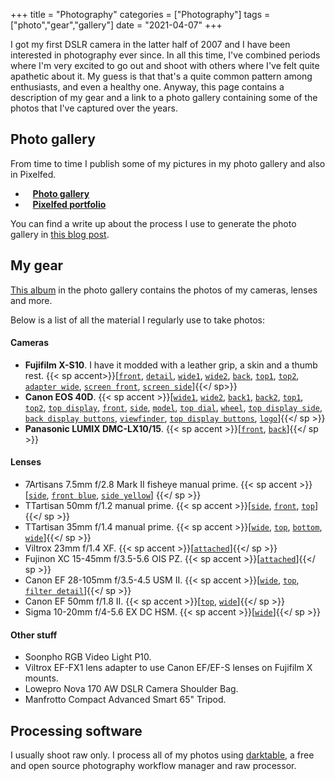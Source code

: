 +++
title = "Photography"
categories = ["Photography"]
tags = ["photo","gear","gallery"]
date = "2021-04-07"
+++

I got my first DSLR camera in the latter half of 2007 and I have been interested in photography ever since. In all this time, I've combined periods where I'm very excited to go out and shoot with others where I've felt quite apathetic about it. My guess is that that's a quite common pattern among enthusiasts, and even a healthy one. Anyway, this page contains a description of my gear and a link to a photo gallery containing some of the photos that I've captured over the years.

## Photo gallery

From time to time I publish some of my pictures in my photo gallery and also in Pixelfed.

* <i class="fa fa-camera" aria-hidden="true"></i>&nbsp;&nbsp;  [**Photo gallery**](/photo-gallery)
* <i class="fa fa-pixelfed" aria-hidden="true"></i>&nbsp;&nbsp;  [**Pixelfed portfolio**](https://portfolio.pixelfed.social/jumpinglangur)


You can find a write up about the process I use to generate the photo gallery in [this blog post](/blog/2021/static-photo-gallery).

## My gear

[This album](/photo-gallery/gear.html) in the photo gallery contains the photos of my cameras, lenses and more.

Below is a list of all the material I regularly use to take photos:

#### Cameras

*  **Fujifilm X-S10**. I have it modded with a leather grip, a skin and a thumb rest. {{< sp accent>}}[[`front`](http://wwwstaff.ari.uni-heidelberg.de/gaiasandbox/personal/images/gallery/gear/X-S10_mod_front_col.jpg), [`detail`](http://wwwstaff.ari.uni-heidelberg.de/gaiasandbox/personal/images/gallery/gear/X-S10_mod_detail_bw.jpg), [`wide1`](http://wwwstaff.ari.uni-heidelberg.de/gaiasandbox/personal/images/gallery/gear/X-S10_mod_wide.jpg), [`wide2`](http://wwwstaff.ari.uni-heidelberg.de/gaiasandbox/personal/images/gallery/gear/X-S10_mod_wide2.jpg), [`back`](http://wwwstaff.ari.uni-heidelberg.de/gaiasandbox/personal/images/gallery/gear/X-S10_back.jpg), [`top1`](http://wwwstaff.ari.uni-heidelberg.de/gaiasandbox/personal/images/gallery/gear/X-S10_mod_top_bw_23mm.jpg), [`top2`](http://wwwstaff.ari.uni-heidelberg.de/gaiasandbox/personal/images/gallery/gear/X-S10_mod_top_bw_23mm-2.jpg), [`adapter wide`](http://wwwstaff.ari.uni-heidelberg.de/gaiasandbox/personal/images/gallery/gear/X-S10_canon28-105_adapter_wide.jpg), [`screen front`](http://wwwstaff.ari.uni-heidelberg.de/gaiasandbox/personal/images/gallery/gear/X-S10_articulated_screen_front.jpg), [`screen side`](http://wwwstaff.ari.uni-heidelberg.de/gaiasandbox/personal/images/gallery/gear/X-S10_articulated_screen_side.jpg)]{{</ sp>}}
*  **Canon EOS 40D**. {{< sp accent >}}[[`wide1`](http://wwwstaff.ari.uni-heidelberg.de/gaiasandbox/personal/images/gallery/gear/40D_wide.jpg), [`wide2`](http://wwwstaff.ari.uni-heidelberg.de/gaiasandbox/personal/images/gallery/gear/40D_wide_view.jpg), [`back1`](http://wwwstaff.ari.uni-heidelberg.de/gaiasandbox/personal/images/gallery/gear/40D_back.jpg), [`back2`](http://wwwstaff.ari.uni-heidelberg.de/gaiasandbox/personal/images/gallery/gear/40D_back_low.jpg), [`top1`](http://wwwstaff.ari.uni-heidelberg.de/gaiasandbox/personal/images/gallery/gear/40D_top_1.jpg), [`top2`](http://wwwstaff.ari.uni-heidelberg.de/gaiasandbox/personal/images/gallery/gear/40D_top_1.jpg), [`top display`](http://wwwstaff.ari.uni-heidelberg.de/gaiasandbox/personal/images/gallery/gear/40D_top_display_view.jpg), [`front`](http://wwwstaff.ari.uni-heidelberg.de/gaiasandbox/personal/images/gallery/gear/40D_front.jpg), [`side`](http://wwwstaff.ari.uni-heidelberg.de/gaiasandbox/personal/images/gallery/gear/40D_detail_side.jpg), [`model`](http://wwwstaff.ari.uni-heidelberg.de/gaiasandbox/personal/images/gallery/gear/40D_logo.jpg), [`top dial`](http://wwwstaff.ari.uni-heidelberg.de/gaiasandbox/personal/images/gallery/gear/40D_dial.jpg), [`wheel`](http://wwwstaff.ari.uni-heidelberg.de/gaiasandbox/personal/images/gallery/gear/40D_wheel.jpg), [`top display side`](http://wwwstaff.ari.uni-heidelberg.de/gaiasandbox/personal/images/gallery/gear/40D_top_display.jpg), [`back display buttons`](http://wwwstaff.ari.uni-heidelberg.de/gaiasandbox/personal/images/gallery/gear/40D_screen_buttons.jpg), [`viewfinder`](http://wwwstaff.ari.uni-heidelberg.de/gaiasandbox/personal/images/gallery/gear/40D_viewfinder.jpg), [`top display buttons`](http://wwwstaff.ari.uni-heidelberg.de/gaiasandbox/personal/images/gallery/gear/40D_top_display_buttons.jpg), [`logo`](http://wwwstaff.ari.uni-heidelberg.de/gaiasandbox/personal/images/gallery/gear/40D_canon_logo.jpg)]{{</ sp >}}
*  **Panasonic LUMIX DMC-LX10/15**. {{< sp accent >}}[[`front`](http://wwwstaff.ari.uni-heidelberg.de/gaiasandbox/personal/images/gallery/gear/lumix-lx15-1.jpg), [`back`](http://wwwstaff.ari.uni-heidelberg.de/gaiasandbox/personal/images/gallery/gear/lumix-lx15-2.jpg)]{{</ sp >}}

#### Lenses

*  7Artisans 7.5mm f/2.8 Mark II fisheye manual prime. {{< sp accent >}}[[`side`](http://wwwstaff.ari.uni-heidelberg.de/gaiasandbox/personal/images/gallery/gear/DSCF9839.JPG), [`front blue`](http://wwwstaff.ari.uni-heidelberg.de/gaiasandbox/personal/images/gallery/gear/DSCF9837.JPG), [`side yellow`](http://wwwstaff.ari.uni-heidelberg.de/gaiasandbox/personal/images/gallery/gear/DSCF9834.JPG)] {{</ sp >}}
*  TTartisan 50mm f/1.2 manual prime. {{< sp accent >}}[[`side`](http://wwwstaff.ari.uni-heidelberg.de/gaiasandbox/personal/images/gallery/gear/DSCF9847.JPG), [`front`](http://wwwstaff.ari.uni-heidelberg.de/gaiasandbox/personal/images/gallery/gear/DSCF9844.JPG), [`top`](http://wwwstaff.ari.uni-heidelberg.de/gaiasandbox/personal/images/gallery/gear/DSCF9843.JPG)]{{</ sp >}}
*  TTartisan 35mm f/1.4 manual prime. {{< sp accent >}}[[`wide`](http://wwwstaff.ari.uni-heidelberg.de/gaiasandbox/personal/images/gallery/gear/35mm_wide.jpg), [`top`](http://wwwstaff.ari.uni-heidelberg.de/gaiasandbox/personal/images/gallery/gear/35mm_top.jpg), [`bottom`](http://wwwstaff.ari.uni-heidelberg.de/gaiasandbox/personal/images/gallery/gear/35mm_bottom.jpg), [`wide`](http://wwwstaff.ari.uni-heidelberg.de/gaiasandbox/personal/images/gallery/gear/35mm_side.jpg)]{{</ sp >}}
*  Viltrox 23mm f/1.4 XF. {{< sp accent >}}[[`attached`](http://wwwstaff.ari.uni-heidelberg.de/gaiasandbox/personal/images/gallery/gear/X-S10_mod_top_bw_23mm.jpg)]{{</ sp >}}
*  Fujinon XC 15-45mm f/3.5-5.6 OIS PZ. {{< sp accent >}}[[`attached`](http://wwwstaff.ari.uni-heidelberg.de/gaiasandbox/personal/images/gallery/gear/X-S10_right.jpg)]{{</ sp >}}
*  Canon EF 28-105mm f/3.5-4.5 USM II. {{< sp accent >}}[[`wide`](http://wwwstaff.ari.uni-heidelberg.de/gaiasandbox/personal/images/gallery/gear/28-105_tall.jpg), [`top`](http://wwwstaff.ari.uni-heidelberg.de/gaiasandbox/personal/images/gallery/gear/28-105_top.jpg), [`filter detail`](http://wwwstaff.ari.uni-heidelberg.de/gaiasandbox/personal/images/gallery/gear/28-105_cap.jpg)]{{</ sp >}}
*  Canon EF 50mm f/1.8 II. {{< sp accent >}}[[`top`](http://wwwstaff.ari.uni-heidelberg.de/gaiasandbox/personal/images/gallery/gear/50mm_top.jpg), [`wide`](http://wwwstaff.ari.uni-heidelberg.de/gaiasandbox/personal/images/gallery/gear/50mm_wide.jpg)]{{</ sp >}}
*  Sigma 10-20mm f/4-5.6 EX DC HSM. {{< sp accent >}}[[`wide`](http://wwwstaff.ari.uni-heidelberg.de/gaiasandbox/personal/images/gallery/gear/10-20_wide.jpg)]{{</ sp >}}

#### Other stuff

*  Soonpho RGB Video Light P10.
*  Viltrox EF-FX1 lens adapter to use Canon EF/EF-S lenses on Fujifilm X mounts.
*  Lowepro Nova 170 AW DSLR Camera Shoulder Bag.
*  Manfrotto Compact Advanced Smart 65" Tripod.


## Processing software

I usually shoot raw only. I process all of my photos using [darktable](https://www.darktable.org), a free and open source photography workflow manager and raw processor.
